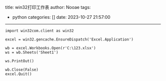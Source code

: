title: win32打印工作表
author: Nooae
tags:
  - python
categories: []
date: 2023-10-27 21:57:00
---
~~~
import win32com.client as win32

excel = win32.gencache.EnsureDispatch('Excel.Application')

wb = excel.Workbooks.Open(r'C:\123.xlsx')
ws = wb.Sheets('Sheet1') 

ws.PrintOut()

wb.Close(False)
excel.Quit()
~~~